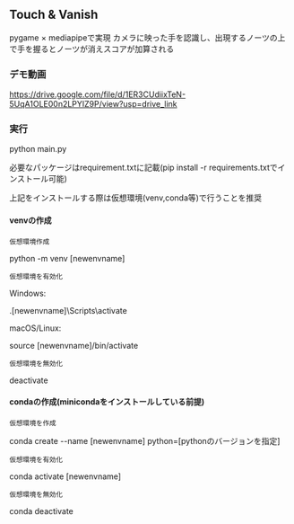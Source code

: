## Touch & Vanish
pygame × mediapipeで実現
カメラに映った手を認識し、出現するノーツの上で手を握るとノーツが消えスコアが加算される

### デモ動画
https://drive.google.com/file/d/1ER3CUdiixTeN-5UqA1OLE00n2LPYIZ9P/view?usp=drive_link

### 実行
python main.py

必要なパッケージはrequirement.txtに記載(pip install -r requirements.txtでインストール可能)

上記をインストールする際は仮想環境(venv,conda等)で行うことを推奨

#### venvの作成
`仮想環境作成`

python -m venv [newenvname]

`仮想環境を有効化`

Windows:

.\[newenvname]\Scripts\activate

macOS/Linux:

source [newenvname]/bin/activate

`仮想環境を無効化`

deactivate

#### condaの作成(minicondaをインストールしている前提)
`仮想環境を作成`

conda create --name [newenvname] python=[pythonのバージョンを指定]

`仮想環境を有効化`

conda activate [newenvname]

`仮想環境を無効化`

conda deactivate

